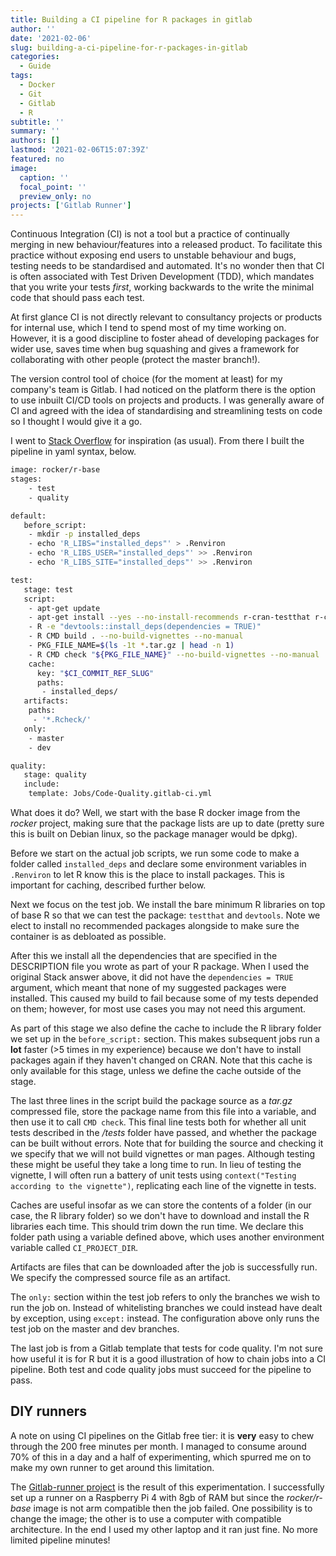```yaml
---
title: Building a CI pipeline for R packages in gitlab
author: ''
date: '2021-02-06'
slug: building-a-ci-pipeline-for-r-packages-in-gitlab
categories:
  - Guide
tags:
  - Docker
  - Git
  - Gitlab
  - R
subtitle: ''
summary: ''
authors: []
lastmod: '2021-02-06T15:07:39Z'
featured: no
image:
  caption: ''
  focal_point: ''
  preview_only: no
projects: ['Gitlab Runner']
---
```



Continuous Integration (CI) is not a tool but a practice of continually merging in new behaviour/features into a released product. To facilitate this practice without exposing end users to unstable behaviour and bugs, testing needs to be standardised and automated. It's no wonder then that CI is often associated with Test Driven Development (TDD), which mandates that you write your tests *first*, working backwards to the write the minimal code that should pass each test.

At first glance CI is not directly relevant to consultancy projects or products for internal use, which I tend to spend most of my time working on. However, it is a good discipline to foster ahead of developing packages for wider use, saves time when bug squashing and gives a framework for collaborating with other people (protect the master branch!).

The version control tool of choice (for the moment at least) for my company's team is Gitlab. I had noticed on the platform there is the option to use inbuilt CI/CD tools on projects and products. I was generally aware of CI and agreed with the idea of standardising and streamlining tests on code so I thought I would give it a go. 

I went to [Stack Overflow](https://stackoverflow.com/a/51874023/10960765) for inspiration (as usual). From there I built the pipeline in yaml syntax, below.

``` bash
image: rocker/r-base
stages:
    - test
    - quality

default:
   before_script:
    - mkdir -p installed_deps
    - echo 'R_LIBS="installed_deps"' > .Renviron
    - echo 'R_LIBS_USER="installed_deps"' >> .Renviron
    - echo 'R_LIBS_SITE="installed_deps"' >> .Renviron

test:
   stage: test
   script:
    - apt-get update
    - apt-get install --yes --no-install-recommends r-cran-testthat r-cran-devtools
    - R -e "devtools::install_deps(dependencies = TRUE)"
    - R CMD build . --no-build-vignettes --no-manual
    - PKG_FILE_NAME=$(ls -1t *.tar.gz | head -n 1)
    - R CMD check "${PKG_FILE_NAME}" --no-build-vignettes --no-manual
    cache:
      key: "$CI_COMMIT_REF_SLUG"
      paths:
       - installed_deps/
   artifacts:
    paths:
     - '*.Rcheck/'
   only:
    - master
    - dev

quality:
   stage: quality
   include:
    template: Jobs/Code-Quality.gitlab-ci.yml
```  

What does it do? Well, we start with the base R docker image from the _rocker_ project, making sure that the package lists are up to date (pretty sure this is built on Debian linux, so the package manager would be dpkg). 

Before we start on the actual job scripts, we run some code to make a folder called `installed_deps` and declare some environment variables in `.Renviron` to let R know this is the place to install packages. This is important for caching, described further below.

Next we focus on the test job. We install the bare minimum R libraries on top of base R so that we can test the package: `testthat` and `devtools`. Note we elect to install no recommended packages alongside to make sure the container is as debloated as possible.

After this we install all the dependencies that are specified in the DESCRIPTION file you wrote as part of your R package. When I used the original Stack answer above, it did not have the `dependencies = TRUE` argument, which meant that none of my suggested packages were installed. This caused my build to fail because some of my tests depended on them; however, for most use cases you may not need this argument.

As part of this stage we also define the cache to include the R library folder we set up in the `before_script:` section. This makes subsequent jobs run a **lot** faster (>5 times in my experience) because we don't have to install packages again if they haven't changed on CRAN. Note that this cache is only available for this stage, unless we define the cache outside of the stage.

The last three lines in the script build the package source as a _tar.gz_ compressed file, store the package name from this file into a variable, and then use it to call `CMD check`. This final line tests both for whether all unit tests described in the _/tests_ folder have passed, and whether the package can be built without errors. Note that for building the source and checking it we specify that we will not build vignettes or man pages. Although testing these might be useful they take a long time to run. In lieu of testing the vignette, I will often run a battery of unit tests using `context("Testing according to the vignette")`, replicating each line of the vignette in tests.

Caches are useful insofar as we can store the contents of a folder (in our case, the R library folder) so we don't have to download and install the R libraries each time. This should trim down the run time. We declare this folder path using a variable defined above, which uses another environment variable called  `CI_PROJECT_DIR`.

Artifacts are files that can be downloaded after the job is successfully run. We specify the compressed source file as an artifact.

The `only:` section within the test job refers to only the branches we wish to run the job on. Instead of whitelisting branches we could instead have dealt by exception, using `except:` instead. The configuration above only runs the test job on the master and dev branches.

The last job is from a Gitlab template that tests for code quality. I'm not sure how useful it is for R but it is a good illustration of how to chain jobs into a CI pipeline. Both test and code quality jobs must succeed for the pipeline to pass.

## DIY runners
A note on using CI pipelines on the Gitlab free tier: it is **very** easy to chew through the 200 free minutes per month. I managed to consume around 70% of this in a day and a half of experimenting, which spurred me on to make my own runner to get around this limitation.

The [Gitlab-runner project](https://www.algorist.co.uk/project/internal-project/gitlab-runner/) is the result of this experimentation. I successfully set up a runner on a Raspberry Pi 4 with 8gb of RAM but since the _rocker/r-base_ image is not arm compatible then the job failed. One possibility is to change the image; the other is to use a computer with compatible architecture. In the end I used my other laptop and it ran just fine. No more limited pipeline minutes!